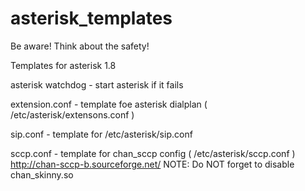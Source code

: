 asterisk_templates
=============

Be aware! Think about the safety!

Templates for asterisk 1.8

asterisk watchdog - start asterisk if it fails

extension.conf    - template foe asterisk dialplan ( /etc/asterisk/extensons.conf )

sip.conf          - template for /etc/asterisk/sip.conf 

sccp.conf         - template for chan_sccp config ( /etc/asterisk/sccp.conf ) http://chan-sccp-b.sourceforge.net/
                    NOTE: Do NOT forget to disable chan_skinny.so
